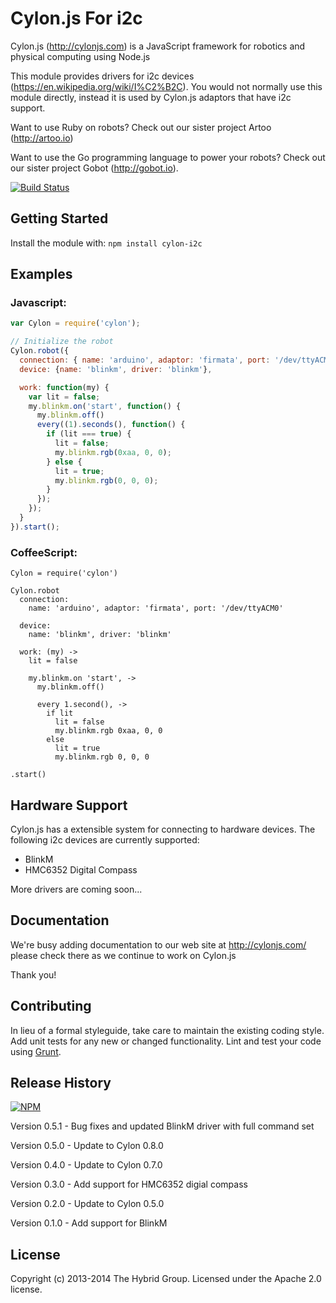 # Cylon.js For i2c

Cylon.js (http://cylonjs.com) is a JavaScript framework for robotics and physical computing using Node.js

This module provides drivers for i2c devices (https://en.wikipedia.org/wiki/I%C2%B2C). You would not normally use this module directly, instead it is used by Cylon.js adaptors that have i2c support. 

Want to use Ruby on robots? Check out our sister project Artoo (http://artoo.io)

Want to use the Go programming language to power your robots? Check out our sister project Gobot (http://gobot.io).

[![Build Status](https://secure.travis-ci.org/hybridgroup/cylon-i2c.png?branch=master)](http://travis-ci.org/hybridgroup/cylon-i2c)

## Getting Started

Install the module with: `npm install cylon-i2c`

## Examples

### Javascript:
```javascript
var Cylon = require('cylon');

// Initialize the robot
Cylon.robot({
  connection: { name: 'arduino', adaptor: 'firmata', port: '/dev/ttyACM0' },
  device: {name: 'blinkm', driver: 'blinkm'},

  work: function(my) {
    var lit = false;
    my.blinkm.on('start', function() {
      my.blinkm.off()
      every((1).seconds(), function() {
        if (lit === true) {
          lit = false;
          my.blinkm.rgb(0xaa, 0, 0);
        } else {
          lit = true;
          my.blinkm.rgb(0, 0, 0);
        }
      });
    });
  }
}).start();
```

### CoffeeScript:
```
Cylon = require('cylon')

Cylon.robot
  connection:
    name: 'arduino', adaptor: 'firmata', port: '/dev/ttyACM0'

  device:
    name: 'blinkm', driver: 'blinkm'

  work: (my) ->
    lit = false

    my.blinkm.on 'start', ->
      my.blinkm.off()

      every 1.second(), ->
        if lit
          lit = false
          my.blinkm.rgb 0xaa, 0, 0
        else
          lit = true
          my.blinkm.rgb 0, 0, 0      

.start()
```

## Hardware Support
Cylon.js has a extensible system for connecting to hardware devices. The following i2c devices are currently supported:

  - BlinkM
  - HMC6352 Digital Compass
  
More drivers are coming soon...

## Documentation
We're busy adding documentation to our web site at http://cylonjs.com/ please check there as we continue to work on Cylon.js

Thank you!

## Contributing
In lieu of a formal styleguide, take care to maintain the existing coding style. Add unit tests for any new or changed functionality. Lint and test your code using [Grunt](http://gruntjs.com/).

## Release History
[![NPM](https://nodei.co/npm/cylon-i2c.png?compact=true)](https://nodei.co/npm/cylon-i2c/)

Version 0.5.1 - Bug fixes and updated BlinkM driver with full command set

Version 0.5.0 - Update to Cylon 0.8.0

Version 0.4.0 - Update to Cylon 0.7.0

Version 0.3.0 - Add support for HMC6352 digial compass

Version 0.2.0 - Update to Cylon 0.5.0

Version 0.1.0 - Add support for BlinkM

## License
Copyright (c) 2013-2014 The Hybrid Group. Licensed under the Apache 2.0 license.
